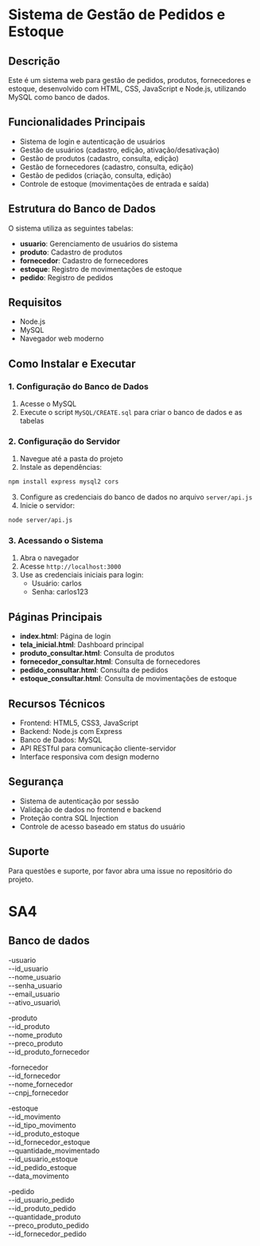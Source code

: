 # Sistema de Gestão de Pedidos e Estoque

## Descrição
Este é um sistema web para gestão de pedidos, produtos, fornecedores e estoque, desenvolvido com HTML, CSS, JavaScript e Node.js, utilizando MySQL como banco de dados.

## Funcionalidades Principais
- Sistema de login e autenticação de usuários
- Gestão de usuários (cadastro, edição, ativação/desativação)
- Gestão de produtos (cadastro, consulta, edição)
- Gestão de fornecedores (cadastro, consulta, edição)
- Gestão de pedidos (criação, consulta, edição)
- Controle de estoque (movimentações de entrada e saída)

## Estrutura do Banco de Dados
O sistema utiliza as seguintes tabelas:
- **usuario**: Gerenciamento de usuários do sistema
- **produto**: Cadastro de produtos
- **fornecedor**: Cadastro de fornecedores
- **estoque**: Registro de movimentações de estoque
- **pedido**: Registro de pedidos

## Requisitos
- Node.js
- MySQL
- Navegador web moderno

## Como Instalar e Executar

### 1. Configuração do Banco de Dados
1. Acesse o MySQL
2. Execute o script `MySQL/CREATE.sql` para criar o banco de dados e as tabelas

### 2. Configuração do Servidor
1. Navegue até a pasta do projeto
2. Instale as dependências:
```bash
npm install express mysql2 cors
```
3. Configure as credenciais do banco de dados no arquivo `server/api.js`
4. Inicie o servidor:
```bash
node server/api.js
```

### 3. Acessando o Sistema
1. Abra o navegador
2. Acesse `http://localhost:3000`
3. Use as credenciais iniciais para login:
   - Usuário: carlos
   - Senha: carlos123

## Páginas Principais
- **index.html**: Página de login
- **tela_inicial.html**: Dashboard principal
- **produto_consultar.html**: Consulta de produtos
- **fornecedor_consultar.html**: Consulta de fornecedores
- **pedido_consultar.html**: Consulta de pedidos
- **estoque_consultar.html**: Consulta de movimentações de estoque

## Recursos Técnicos
- Frontend: HTML5, CSS3, JavaScript
- Backend: Node.js com Express
- Banco de Dados: MySQL
- API RESTful para comunicação cliente-servidor
- Interface responsiva com design moderno

## Segurança
- Sistema de autenticação por sessão
- Validação de dados no frontend e backend
- Proteção contra SQL Injection
- Controle de acesso baseado em status do usuário

## Suporte
Para questões e suporte, por favor abra uma issue no repositório do projeto.

# SA4
 
## Banco de dados

-usuario\
--id_usuario\
--nome_usuario\
--senha_usuario\
--email_usuario\
--ativo_usuario\

-produto\
--id_produto\
--nome_produto\
--preco_produto\
--id_produto_fornecedor

-fornecedor\
--id_fornecedor\
--nome_fornecedor\
--cnpj_fornecedor

-estoque\
--id_movimento\
--id_tipo_movimento\
--id_produto_estoque\
--id_fornecedor_estoque\
--quantidade_movimentado\
--id_usuario_estoque\
--id_pedido_estoque\
--data_movimento

-pedido\
--id_usuario_pedido\
--id_produto_pedido\
--quantidade_produto\
--preco_produto_pedido\
--id_fornecedor_pedido

